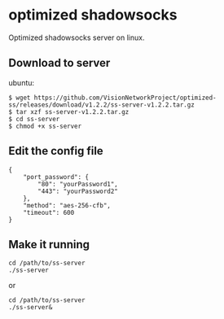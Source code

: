 # optimized shadowsocks

Optimized shadowsocks server on linux.


## Download to server

ubuntu:
```console
$ wget https://github.com/VisionNetworkProject/optimized-ss/releases/download/v1.2.2/ss-server-v1.2.2.tar.gz
$ tar xzf ss-server-v1.2.2.tar.gz
$ cd ss-server
$ chmod +x ss-server
```

## Edit the config file

```
{
    "port_password": {
        "80": "yourPassword1",
        "443": "yourPassword2"
    },
    "method": "aes-256-cfb",
    "timeout": 600
}
```

## Make it running

```
cd /path/to/ss-server
./ss-server
```

or
```
cd /path/to/ss-server
./ss-server&
```
